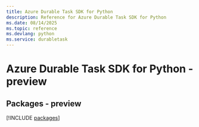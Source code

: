 ```yaml
---
title: Azure Durable Task SDK for Python
description: Reference for Azure Durable Task SDK for Python
ms.date: 08/14/2025
ms.topic: reference
ms.devlang: python
ms.service: durabletask
---
```

# Azure Durable Task SDK for Python - preview
## Packages - preview
[!INCLUDE [packages](durable-task-index.md)]